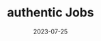 ---
title: 'authentic Jobs'
link: https://authenticjobs.com
description: Authentic Jobs is the leading job board for designers, developers, and creative pros.
tags: []
content-type: reference
date: 2023-07-25
---